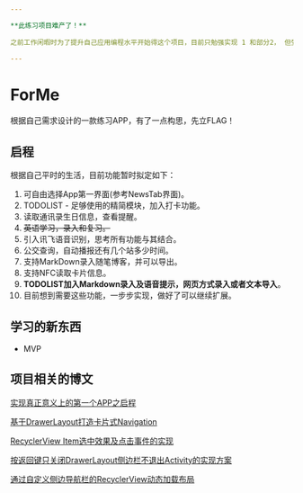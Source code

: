 ```yaml
---

**此练习项目难产了！**
                                        
之前工作闲暇时为了提升自己应用编程水平开始得这个项目，目前只勉强实现 1 和部分2， 但受诸事所扰（主要自己懈怠）已经有几个月更新过，现在觉得这个项目并不十分合适，亦不愿重拾，所以决定不再继续此项目。

---
```



# ForMe

根据自己需求设计的一款练习APP，有了一点构思，先立FLAG！


## 启程
根据自己平时的生活，目前功能暂时拟定如下：

1. 可自由选择App第一界面(参考NewsTab界面)。
2. TODOLIST - 足够使用的精简模块，加入打卡功能。
3. 读取通讯录生日信息，查看提醒。
4. ~~英语学习，录入和复习。~~
5. 引入讯飞语音识别，思考所有功能与其结合。
6. 公交查询，自动播报还有几个站多少时间。
7. 支持MarkDown录入随笔博客，并可以导出。
8. 支持NFC读取卡片信息。
9. **TODOLIST加入Markdown录入及语音提示，网页方式录入或者文本导入**。
10. 目前想到需要这些功能，一步步实现，做好了可以继续扩展。


##  学习的新东西
* MVP

## 项目相关的博文
[实现真正意义上的第一个APP之启程](http://huaqianlee.github.io/2017/07/11/Android/%E5%AE%9E%E7%8E%B0%E7%9C%9F%E6%AD%A3%E6%84%8F%E4%B9%89%E4%B8%8A%E7%9A%84%E7%AC%AC%E4%B8%80%E4%B8%AAAPP%E4%B9%8B%E5%90%AF%E7%A8%8B/)

[基于DrawerLayout打造卡片式Navigation](http://huaqianlee.github.io/2017/08/17/Android/the-card-navigation-base-on-drawerlayout/)

[RecyclerView Item选中效果及点击事件的实现](http://huaqianlee.github.io/2017/08/17/Android/the-selected-effect-of-recyclerview-item/)

[按返回键只关闭DrawerLayout侧边栏不退出Activity的实现方案](http://huaqianlee.github.io/2017/08/18/Android/hides-navigation-in-drawerlayou/)

[通过自定义侧边导航栏的RecyclerView动态加载布局](http://huaqianlee.github.io/2017/08/18/Android/Dynamic-loading-layout-by-recyclerview-item/)



